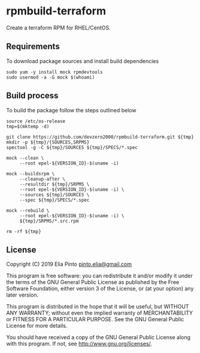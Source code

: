 # rpmbuild-terraform

Create a terraform RPM for RHEL/CentOS.

## Requirements

To download package sources and install build dependencies

    sudo yum -y install mock rpmdevtools
    sudo usermod -a -G mock $(whoami)

## Build process

To build the package follow the steps outlined below

    source /etc/os-release
    tmp=$(mktemp -d)

    git clone https://github.com/devzero2000/rpmbuild-terraform.git ${tmp}
    mkdir -p ${tmp}/{SOURCES,SRPMS}
    spectool -g -C ${tmp}/SOURCES ${tmp}/SPECS/*.spec

    mock --clean \
         --root epel-${VERSION_ID}-$(uname -i)

    mock --buildsrpm \
         --cleanup-after \
         --resultdir ${tmp}/SRPMS \
         --root epel-${VERSION_ID}-$(uname -i) \
         --sources ${tmp}/SOURCES \
         --spec ${tmp}/SPECS/*.spec

    mock --rebuild \
         --root epel-${VERSION_ID}-$(uname -i) \
         ${tmp}/SRPMS/*.src.rpm

    rm -rf ${tmp}

## License

Copyright (C) 2019 Elia Pinto <pinto.elia@gmail.com>

This program is free software: you can redistribute it and/or modify
it under the terms of the GNU General Public License as published by
the Free Software Foundation, either version 3 of the License, or
(at your option) any later version.

This program is distributed in the hope that it will be useful,
but WITHOUT ANY WARRANTY; without even the implied warranty of
MERCHANTABILITY or FITNESS FOR A PARTICULAR PURPOSE. See the
GNU General Public License for more details.

You should have received a copy of the GNU General Public License
along with this program. If not, see <http://www.gnu.org/licenses/>.
